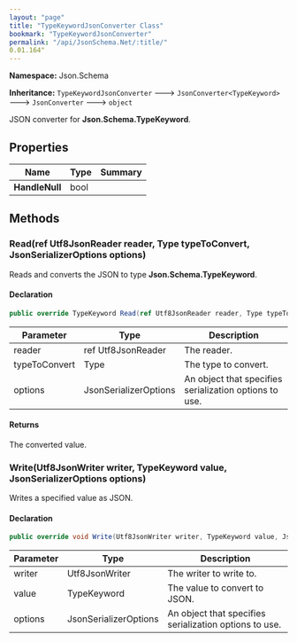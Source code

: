 ```yaml
---
layout: "page"
title: "TypeKeywordJsonConverter Class"
bookmark: "TypeKeywordJsonConverter"
permalink: "/api/JsonSchema.Net/:title/"
0.01.164"
---
```

**Namespace:** Json.Schema

**Inheritance:**
`TypeKeywordJsonConverter`
 🡒 
`JsonConverter<TypeKeyword>`
 🡒 
`JsonConverter`
 🡒 
`object`

JSON converter for **Json.Schema.TypeKeyword**.

## Properties

| Name | Type | Summary |
|---|---|---|
| **HandleNull** | bool |  |

## Methods

### Read(ref Utf8JsonReader reader, Type typeToConvert, JsonSerializerOptions options)

Reads and converts the JSON to type **Json.Schema.TypeKeyword**.

#### Declaration

```c#
public override TypeKeyword Read(ref Utf8JsonReader reader, Type typeToConvert, JsonSerializerOptions options)
```

| Parameter | Type | Description |
|---|---|---|
| reader | ref Utf8JsonReader | The reader. |
| typeToConvert | Type | The type to convert. |
| options | JsonSerializerOptions | An object that specifies serialization options to use. |


#### Returns

The converted value.

### Write(Utf8JsonWriter writer, TypeKeyword value, JsonSerializerOptions options)

Writes a specified value as JSON.

#### Declaration

```c#
public override void Write(Utf8JsonWriter writer, TypeKeyword value, JsonSerializerOptions options)
```

| Parameter | Type | Description |
|---|---|---|
| writer | Utf8JsonWriter | The writer to write to. |
| value | TypeKeyword | The value to convert to JSON. |
| options | JsonSerializerOptions | An object that specifies serialization options to use. |


